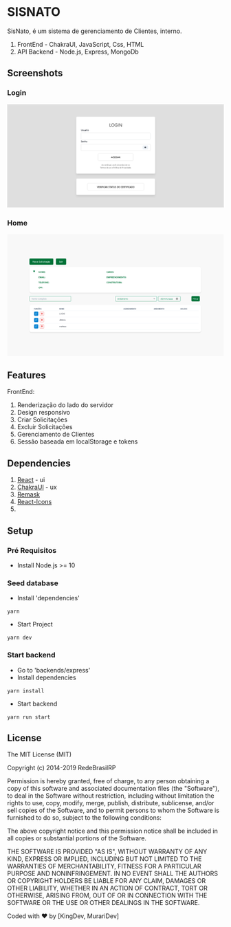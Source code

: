 # SISNATO

SisNato, é um sistema de gerenciamento de Clientes, interno.

1. FrontEnd - ChakraUI, JavaScript, Css, HTML
2. API Backend - Node.js, Express, MongoDb

## Screenshots
### Login

<img src="public\login.png">

### Home

<img src="public\home.png">

## Features

FrontEnd:

1. Renderização do lado do servidor
2. Design responsivo
3. Criar Solicitações
4. Excluir Solicitações
5. Gerenciamento de Clientes
6. Sessão baseada em localStorage e tokens

## Dependencies

1. [React](https://reactjs.org/docs/getting-started.html) - ui
2. [ChakraUI](https://v2.chakra-ui.com/getting-started) - ux
3. [Remask](https://github.com/brunobertolini/remask)
4. [React-Icons](https://react-icons.github.io/react-icons/)
5. 

## Setup

### Pré Requisitos

- Install Node.js >= 10

### Seed database

- Install 'dependencies'

```
yarn
```

- Start Project

```
yarn dev
```

### Start backend

- Go to 'backends/express'
- Install dependencies

```
yarn install
```

- Start backend

```
yarn run start
```

## License

The MIT License (MIT)

Copyright (c) 2014-2019 RedeBrasilRP

Permission is hereby granted, free of charge, to any person obtaining a copy of this software and associated documentation files (the "Software"), to deal in the Software without restriction, including without limitation the rights to use, copy, modify, merge, publish, distribute, sublicense, and/or sell copies of the Software, and to permit persons to whom the Software is furnished to do so, subject to the following conditions:

The above copyright notice and this permission notice shall be included in all copies or substantial portions of the Software.

THE SOFTWARE IS PROVIDED "AS IS", WITHOUT WARRANTY OF ANY KIND, EXPRESS OR IMPLIED, INCLUDING BUT NOT LIMITED TO THE WARRANTIES OF MERCHANTABILITY, FITNESS FOR A PARTICULAR PURPOSE AND NONINFRINGEMENT. IN NO EVENT SHALL THE AUTHORS OR COPYRIGHT HOLDERS BE LIABLE FOR ANY CLAIM, DAMAGES OR OTHER LIABILITY, WHETHER IN AN ACTION OF CONTRACT, TORT OR OTHERWISE, ARISING FROM, OUT OF OR IN CONNECTION WITH THE SOFTWARE OR THE USE OR OTHER DEALINGS IN THE SOFTWARE.

Coded with ❤️ by [KingDev, MurariDev]
